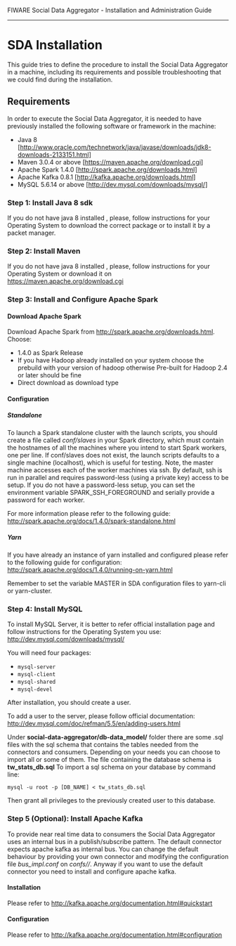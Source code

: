 FIWARE Social Data Aggregator - Installation and Administration Guide
_____________________________________________________________

SDA Installation
===========================

This guide tries to define the procedure to install the Social Data Aggregator
in a machine, including its requirements and possible troubleshooting
that we could find during the installation.

## Requirements

In order to execute the Social Data Aggregator, it is needed to have previously
installed the following software or framework in the machine:

* Java 8 [http://www.oracle.com/technetwork/java/javase/downloads/jdk8-downloads-2133151.html]
* Maven 3.0.4 or above [https://maven.apache.org/download.cgi] 
* Apache Spark 1.4.0 [http://spark.apache.org/downloads.html]
* Apache Kafka 0.8.1 [http://kafka.apache.org/downloads.html]
* MySQL 5.6.14 or above [http://dev.mysql.com/downloads/mysql/]

### Step 1: Install Java 8 sdk

If you do not have java 8 installed , please, follow
instructions for your Operating System to download the correct 
package or to install it by a packet manager.

### Step 2: Install Maven

If you do not have java 8 installed , please, follow
instructions for your Operating System or download it on
https://maven.apache.org/download.cgi

### Step 3: Install and Configure Apache Spark

#### Download Apache Spark
Download Apache Spark from http://spark.apache.org/downloads.html.
Choose:
* 1.4.0 as Spark Release
* If you have Hadoop already installed on your system choose the prebuild with
  your version of hadoop otherwise Pre-built for Hadoop 2.4 or later should be fine
* Direct download as download type

#### Configuration

##### Standalone
To launch a Spark standalone cluster with the launch scripts, you should create a file called 
*conf/slaves* in your Spark directory, which must contain the hostnames of all the machines where 
you intend to start Spark workers, one per line. If conf/slaves does not exist, the launch scripts 
defaults to a single machine (localhost), which is useful for testing. Note, the master machine 
accesses each of the worker machines via ssh. By default, ssh is run in parallel and requires 
password-less (using a private key) access to be setup. If you do not have a password-less setup, 
you can set the environment variable SPARK_SSH_FOREGROUND and serially provide a password 
for each worker.

For more information please refer to the following guide: 
http://spark.apache.org/docs/1.4.0/spark-standalone.html

##### Yarn
If you have already an instance of yarn installed and configured please refer to the following guide
for configuration: 
http://spark.apache.org/docs/1.4.0/running-on-yarn.html

Remember to set the variable MASTER in SDA configuration files to yarn-cli or yarn-cluster.

### Step 4: Install MySQL

To install MySQL Server, it is better to refer official installation
page and follow instructions for the Operating System you use:
http://dev.mysql.com/downloads/mysql/

You will need four packages:

* ``mysql-server``
* ``mysql-client``
* ``mysql-shared``
* ``mysql-devel``

After installation, you should create a user.

To add a user to the server, please follow official documentation:
http://dev.mysql.com/doc/refman/5.5/en/adding-users.html 

Under **social-data-aggregator/db-data_model/** folder there are some .sql files with 
the sql schema that contains the tables needed from the connectors and consumers. 
Depending on your needs you can choose to import all or some of them.
The file containing the database schema is **tw_stats_db.sql**
To import a sql schema on your database by command line:

`mysql -u root -p [DB_NAME] < tw_stats_db.sql`

Then grant all privileges to the previously created user to this database.

### Step 5 (Optional): Install Apache Kafka 

To provide near real time data to consumers the Social Data Aggregator uses an internal bus in a publish/subscribe 
pattern. The default connector expects apache kafka as internal bus. 
You can change the default behaviour by providing your own connector and modifying the configuration file
*bus_impl.conf* on *confs/<connector or consumer folder>/*.
Anyway if you want to use the default connector you need to install and configure apache kafka.

#### Installation
Please refer to http://kafka.apache.org/documentation.html#quickstart

#### Configuration
Please refer to http://kafka.apache.org/documentation.html#configuration

